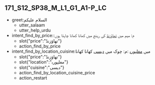 ## 171_S12_SP38_M_L1_G1_A1-P_LC
* greet:السلام علیکم
	- utter_salaam
	- utter_help_urdu
* intent_find_by_price::م: میم میں [تھاؤزنڈ](price) کی رینج میں کھانا کھانا چاہتا ہوں
	- slot{"price":"تھاؤزنڈ"}
	- action_find_by_price
* intent_find_by_location_cuisine:میں [مغلپورہ](location) :م: چوک میں [دیسی](cuisine) کھانا کھانا
	- slot{"price":"تھاؤزنڈ"}
	- slot{"location":"مغلپورہ"}
	- slot{"cuisine":"دیسی"}
	- action_find_by_location_cuisine_price
	- action_restart